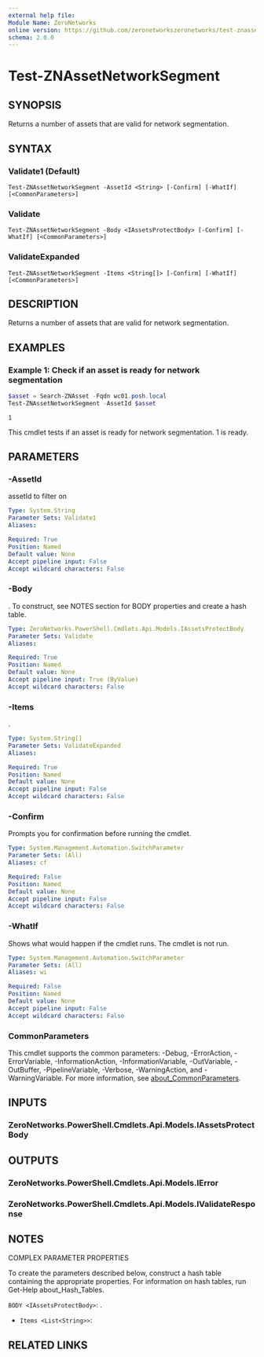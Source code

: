 ```yaml
---
external help file:
Module Name: ZeroNetworks
online version: https://github.com/zeronetworkszeronetworks/test-znassetnetworksegment
schema: 2.0.0
---
```


# Test-ZNAssetNetworkSegment

## SYNOPSIS
Returns a number of assets that are valid for network segmentation.

## SYNTAX

### Validate1 (Default)
```
Test-ZNAssetNetworkSegment -AssetId <String> [-Confirm] [-WhatIf] [<CommonParameters>]
```

### Validate
```
Test-ZNAssetNetworkSegment -Body <IAssetsProtectBody> [-Confirm] [-WhatIf] [<CommonParameters>]
```

### ValidateExpanded
```
Test-ZNAssetNetworkSegment -Items <String[]> [-Confirm] [-WhatIf] [<CommonParameters>]
```

## DESCRIPTION
Returns a number of assets that are valid for network segmentation.

## EXAMPLES

### Example 1: Check if an asset is ready for network segmentation
```powershell
$asset = Search-ZNAsset -Fqdn wc01.posh.local
Test-ZNAssetNetworkSegment -AssetId $asset
```

```output
1
```

This cmdlet tests if an asset is ready for network segmentation.
1 is ready.

## PARAMETERS

### -AssetId
assetId to filter on

```yaml
Type: System.String
Parameter Sets: Validate1
Aliases:

Required: True
Position: Named
Default value: None
Accept pipeline input: False
Accept wildcard characters: False
```

### -Body
.
To construct, see NOTES section for BODY properties and create a hash table.

```yaml
Type: ZeroNetworks.PowerShell.Cmdlets.Api.Models.IAssetsProtectBody
Parameter Sets: Validate
Aliases:

Required: True
Position: Named
Default value: None
Accept pipeline input: True (ByValue)
Accept wildcard characters: False
```

### -Items
.

```yaml
Type: System.String[]
Parameter Sets: ValidateExpanded
Aliases:

Required: True
Position: Named
Default value: None
Accept pipeline input: False
Accept wildcard characters: False
```

### -Confirm
Prompts you for confirmation before running the cmdlet.

```yaml
Type: System.Management.Automation.SwitchParameter
Parameter Sets: (All)
Aliases: cf

Required: False
Position: Named
Default value: None
Accept pipeline input: False
Accept wildcard characters: False
```

### -WhatIf
Shows what would happen if the cmdlet runs.
The cmdlet is not run.

```yaml
Type: System.Management.Automation.SwitchParameter
Parameter Sets: (All)
Aliases: wi

Required: False
Position: Named
Default value: None
Accept pipeline input: False
Accept wildcard characters: False
```

### CommonParameters
This cmdlet supports the common parameters: -Debug, -ErrorAction, -ErrorVariable, -InformationAction, -InformationVariable, -OutVariable, -OutBuffer, -PipelineVariable, -Verbose, -WarningAction, and -WarningVariable. For more information, see [about_CommonParameters](http://go.microsoft.com/fwlink/?LinkID=113216).

## INPUTS

### ZeroNetworks.PowerShell.Cmdlets.Api.Models.IAssetsProtectBody

## OUTPUTS

### ZeroNetworks.PowerShell.Cmdlets.Api.Models.IError

### ZeroNetworks.PowerShell.Cmdlets.Api.Models.IValidateResponse

## NOTES

COMPLEX PARAMETER PROPERTIES

To create the parameters described below, construct a hash table containing the appropriate properties. For information on hash tables, run Get-Help about_Hash_Tables.


`BODY <IAssetsProtectBody>`: .
  - `Items <List<String>>`: 

## RELATED LINKS

